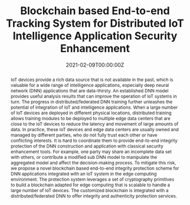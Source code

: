 ---
title: "Blockchain based End-to-end Tracking System for Distributed IoT Intelligence Application Security Enhancement"
authors:
- Lei Xu
- Zhimin Gao
- admin
- Lin Chen
- Hanyee Kim
- Taeweon Suh
- Weidong Shi

date: "2021-02-09T00:00:00Z"
doi: "10.1109/TrustCom50675.2020.00137"

# Publication type.
# Legend: 0 = Uncategorized; 1 = Conference paper; 2 = Journal article;
# 3 = Preprint / Working Paper; 4 = Report; 5 = Book; 6 = Book section;
# 7 = Thesis; 8 = Patent
publication_types: ["1"]

# Publication name and optional abbreviated publication name.
publication: "*The 19th IEEE International Conference on Trust, Security and Privacy in Computing and Communications (TrustCom 2020)*"
publication_short: ""

abstract: IoT devices provide a rich data source that is not available in the past, which is valuable for a wide range of intelligence applications, especially deep neural network (DNN) applications that are data-thirsty. An established DNN model provides useful analysis results that can improve the operation of IoT systems in turn. The progress in distributed/federated DNN training further unleashes the potential of integration of IoT and intelligence applications. When a large number of IoT devices are deployed in different physical locations, distributed training allows training modules to be deployed to multiple edge data centers that are close to the IoT devices to reduce the latency and movement of large amounts of data. In practice, these IoT devices and edge data centers are usually owned and managed by different parties, who do not fully trust each other or have conflicting interests. It is hard to coordinate them to provide end-to-end integrity protection of the DNN construction and application with classical security enhancement tools. For example, one party may share an incomplete data set with others, or contribute a modified sub DNN model to manipulate the aggregated model and affect the decision-making process. To mitigate this risk, we propose a novel blockchain based end-to-end integrity protection scheme for DNN applications integrated with an IoT system in the edge computing environment. The protection system leverages a set of cryptography primitives to build a blockchain adapted for edge computing that is scalable to handle a large number of IoT devices. The customized blockchain is integrated with a distributed/federated DNN to offer integrity and authenticity protection services.
---